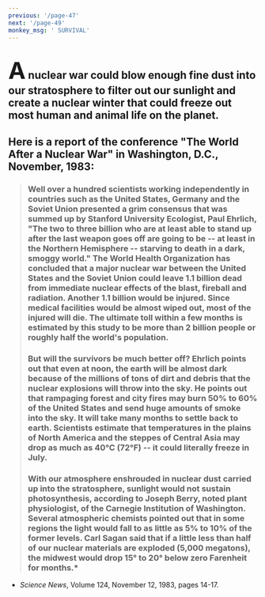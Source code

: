 ```yaml
---
previous: '/page-47'
next: '/page-49'
monkey_msg: ' SURVIVAL'
---
```


## <span style="font-size:47px;">A</span> nuclear war could blow enough fine dust into our stratosphere to filter out our sunlight and create a nuclear winter that could freeze out most human and animal life on the planet.
## Here is a report of the conference "The World After a Nuclear War" in Washington, D.C., November, 1983:
> ### Well over a hundred scientists working independently in countries such as the United States, Germany and the Soviet Union presented a grim consensus that was summed up by Stanford University Ecologist, Paul Ehrlich, "The two to three billion who are at least able to stand up after the last weapon goes off are going to be -- at least in the Northern Hemisphere -- starving to death in a dark, smoggy world." The World Health Organization has concluded that a major nuclear war between the United States and the Soviet Union could leave 1.1 billion dead from immediate nuclear effects of the blast, fireball and radiation. Another 1.1 billion would be injured. Since medical facilities would be almost wiped out, most of the injured will die. The ultimate toll within a few months is estimated by this study to be more than 2 billion people or roughly half the world's population.
> ### But will the survivors be much better off? Ehrlich points out that even at noon, the earth will be almost dark because of the millions of tons of dirt and debris that the nuclear explosions will throw into the sky. He points out that rampaging forest and city fires may burn 50% to 60% of the United States and send huge amounts of smoke into the sky. It will take many months to settle back to earth. Scientists estimate that temperatures in the plains of North America and the steppes of Central Asia may drop as much as 40°C (72°F) -- it could literally freeze in July.
> ### With our atmosphere enshrouded in nuclear dust carried up into the stratosphere, sunlight would not sustain photosynthesis, according to Joseph Berry, noted plant physiologist, of the Carnegie Institution of Washington. Several atmospheric chemists pointed out that in some regions the light would fall to as little as 5% to 10% of the former levels. Carl Sagan said that if a little less than half of our nuclear materials are exploded (5,000 megatons), the midwest would drop 15° to 20° below zero Farenheit for months.*
* _Science News_, Volume 124, November 12, 1983, pages 14-17.
